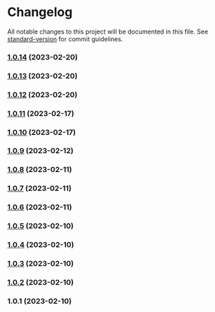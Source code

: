 # Changelog

All notable changes to this project will be documented in this file. See [standard-version](https://github.com/conventional-changelog/standard-version) for commit guidelines.

### [1.0.14](https://github.com/gorsash/simple-date-ts/compare/v1.0.13...v1.0.14) (2023-02-20)

### [1.0.13](https://github.com/gorsash/simple-date-ts/compare/v1.0.12...v1.0.13) (2023-02-20)

### [1.0.12](https://github.com/gorsash/simple-date-ts/compare/v1.0.11...v1.0.12) (2023-02-20)

### [1.0.11](https://github.com/gorsash/simple-date-ts/compare/v1.0.10...v1.0.11) (2023-02-17)

### [1.0.10](https://github.com/gorsash/simple-date-ts/compare/v1.0.9...v1.0.10) (2023-02-17)

### [1.0.9](https://github.com/gorsash/simple-date-ts/compare/v1.0.8...v1.0.9) (2023-02-12)

### [1.0.8](https://github.com/gorsash/simple-date-ts/compare/v1.0.7...v1.0.8) (2023-02-11)

### [1.0.7](https://github.com/gorsash/simple-date-ts/compare/v1.0.6...v1.0.7) (2023-02-11)

### [1.0.6](https://github.com/gorsash/simple-date-ts/compare/v1.0.5...v1.0.6) (2023-02-11)

### [1.0.5](https://github.com/gorsash/simple-date-ts/compare/v1.0.4...v1.0.5) (2023-02-10)

### [1.0.4](https://github.com/gorsash/simple-date-ts/compare/v1.0.3...v1.0.4) (2023-02-10)

### [1.0.3](https://github.com/gorsash/simple-date-ts/compare/v1.0.2...v1.0.3) (2023-02-10)

### [1.0.2](https://github.com/gorsash/simple-date-ts/compare/v1.0.1...v1.0.2) (2023-02-10)

### 1.0.1 (2023-02-10)
